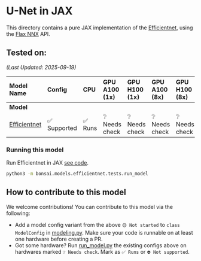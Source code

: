 # U-Net in JAX

This directory contains a pure JAX implementation of the [Efficientnet](https://arxiv.org/abs/1905.11946), using the [Flax NNX](https://flax.readthedocs.io/en/v0.8.3/experimental/nnx/index.html) API.


## Tested on:  
*(Last Updated: 2025-09-19)*

 

| Model Name | Config | CPU | GPU A100 (1x) | GPU H100 (1x) | GPU A100 (8x) | GPU H100 (8x) | TPU v2 (8x) | TPU v5e (1x) |
| :--- | :--- | :--- | :--- | :--- | :--- | :--- | :--- | :--- |
| **Model** | | | | | | | | |
| [Efficientnet](https://arxiv.org/abs/1905.11946) | ✅ Supported | ✅ Runs | ❔ Needs check | ❔ Needs check | ❔ Needs check | ❔ Needs check |❔ Needs check | ❔ Needs check |


### Running this model

Run Efficientnet in JAX [see code](modeling.py).

```sh
python3 -m bonsai.models.efficientnet.tests.run_model
```


## How to contribute to this model

We welcome contributions! You can contribute to this model via the following:
* Add a model config variant from the above `🟡 Not started` to `class ModelConfig` in [modeling.py](modeling.py). Make sure your code is runnable on at least one hardware before creating a PR.
* Got some hardware? Run [run_model.py](tests/run_model.py) the existing configs above on hardwares marked `❔ Needs check`. Mark as `✅ Runs` or `⛔️ Not supported`.
